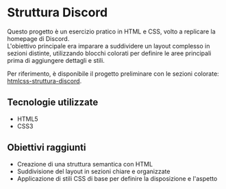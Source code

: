 # Struttura Discord

Questo progetto è un esercizio pratico in HTML e CSS, volto a replicare la homepage di Discord.  
L'obiettivo principale era imparare a suddividere un layout complesso in sezioni distinte, utilizzando blocchi colorati per definire le aree principali prima di aggiungere dettagli e stili.

Per riferimento, è disponibile il progetto preliminare con le sezioni colorate: [htmlcss-struttura-discord](https://github.com/mendozagianfranco/htmlcss-struttura-discord).

## Tecnologie utilizzate

- HTML5
- CSS3

## Obiettivi raggiunti

- Creazione di una struttura semantica con HTML
- Suddivisione del layout in sezioni chiare e organizzate
- Applicazione di stili CSS di base per definire la disposizione e l'aspetto
